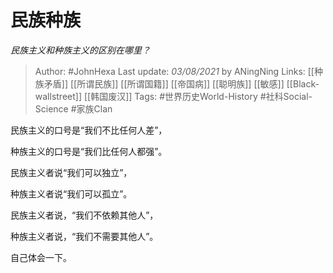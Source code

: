# 民族种族
*民族主义和种族主义的区别在哪里？*

> Author: #JohnHexa 
Last update: *03/08/2021* by ANingNing
Links: [[种族矛盾]] [[所谓民族]] [[所谓国籍]] [[帝国病]] [[聪明族]] [[敏感]] [[Black-wallstreet]] [[韩国废汉]]
Tags: #世界历史World-History #社科Social-Science #家族Clan 

民族主义的口号是“我们不比任何人差”，

种族主义的口号是“我们比任何人都强”。

  

民族主义者说“我们可以独立”，

种族主义者说“我们可以孤立”。

  

民族主义者说，“我们不依赖其他人”，

种族主义者说，“我们不需要其他人”。

  

自己体会一下。
